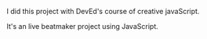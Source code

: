 I did this project with DevEd's course of creative javaScript.

It's an live beatmaker project using JavaScript.
